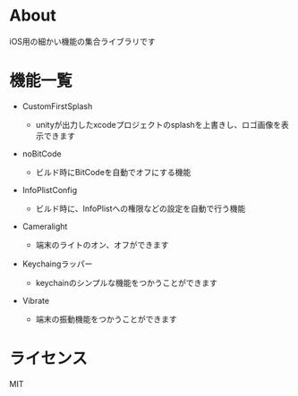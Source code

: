 
# About

iOS用の細かい機能の集合ライブラリです



# 機能一覧

* CustomFirstSplash
    * unityが出力したxcodeプロジェクトのsplashを上書きし、ロゴ画像を表示できます

* noBitCode
    * ビルド時にBitCodeを自動でオフにする機能


* InfoPlistConfig
    * ビルド時に、InfoPlistへの権限などの設定を自動で行う機能


* Cameralight
  * 端末のライトのオン、オフができます
 
    
* Keychaingラッパー
  * keychainのシンプルな機能をつかうことができます
    
* Vibrate
  * 端末の振動機能をつかうことができます


# ライセンス

MIT
